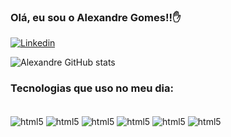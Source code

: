 ### Olá, eu sou o Alexandre Gomes!!✋


[![Linkedin](https://img.shields.io/badge/LinkedIn-0077B5?style=for-the-badge&logo=linkedin&logoColor=white)](https://https://linkedin.com/in/alexandre-gomes-08997223a/)

![Alexandre GitHub stats](https://github-readme-stats.vercel.app/api?username=Alegomes2&show_icons=true&theme=radical)


### Tecnologias que uso no meu dia:

<div style="display: inline_block"><br/>
 <img align="center" alt="html5" src="https://img.shields.io/badge/CSS3-1572B6?style=for-the-badge&logo=css3&logoColor=white">
 <img align="center" alt="html5" src="https://img.shields.io/badge/HTML5-E34F26?style=for-the-badge&logo=html5&logoColor=white">
 <img align="center" alt="html5" src="https://img.shields.io/badge/JavaScript-323330?style=for-the-badge&logo=javascript&logoColor=F7DF1E">
 <img align="center" alt="html5" src="https://img.shields.io/badge/React-20232A?style=for-the-badge&logo=react&logoColor=61DAFB">
 <img align="center" alt="html5" src="https://img.shields.io/badge/Node.js-43853D?style=for-the-badge&logo=node.js&logoColor=white">
 <img align="center" alt="html5" src="https://img.shields.io/badge/TypeScript-007ACC?style=for-the-badge&logo=typescript&logoColor=white">
</div>
